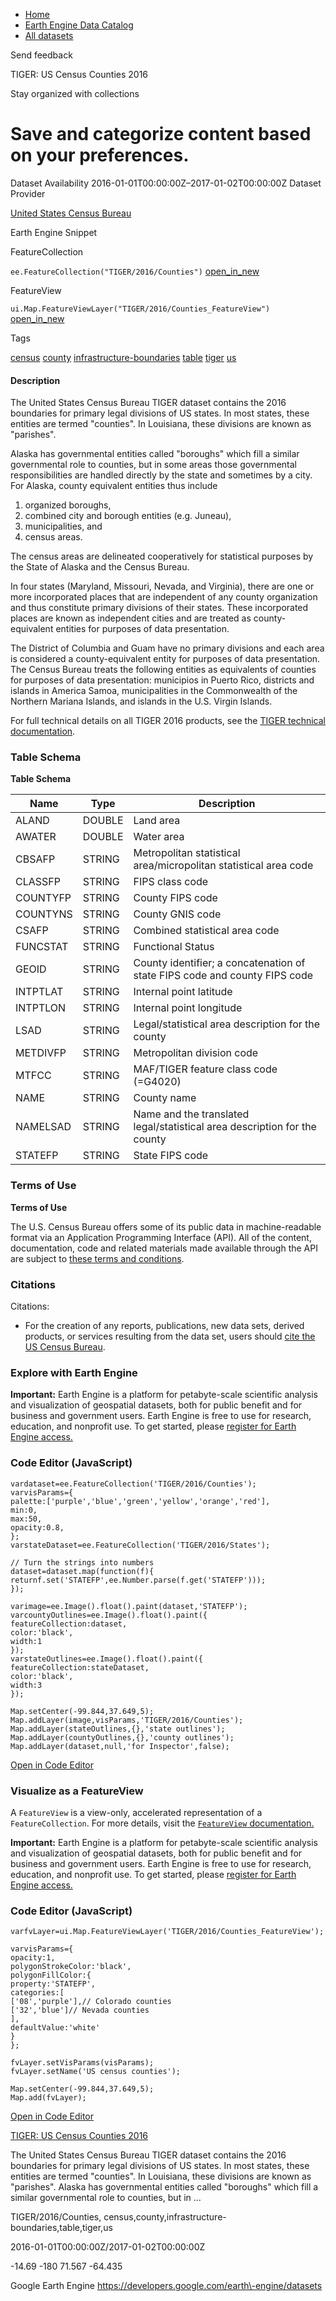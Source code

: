 



* [Home](https://developers.google.com/)
* [Earth Engine Data Catalog](https://developers.google.com/earth-engine/datasets)
* [All datasets](https://developers.google.com/earth-engine/datasets/catalog)





 
 
 Send feedback
 
 

TIGER: US Census Counties 2016


 
 Stay organized with collections
 

 
 Save and categorize content based on your preferences.
================================================================================================================================








Dataset Availability
2016\-01\-01T00:00:00Z–2017\-01\-02T00:00:00Z
Dataset Provider


[United States Census Bureau](https://www.census.gov/programs-surveys/geography/guidance/tiger-data-products-guide.html)



Earth Engine Snippet

FeatureCollection
  


`ee.FeatureCollection("TIGER/2016/Counties")` 
[open\_in\_new](https://code.earthengine.google.com/?scriptPath=Examples:Datasets/TIGER/TIGER_2016_Counties)



 
 
 
 FeatureView
   


`ui.Map.FeatureViewLayer("TIGER/2016/Counties_FeatureView")` 
[open\_in\_new](https://code.earthengine.google.com/?scriptPath=Examples:Datasets/TIGER/TIGER_2016_Counties_FeatureView)





Tags


[census](/earth-engine/datasets/tags/census)
[county](/earth-engine/datasets/tags/county)
[infrastructure\-boundaries](/earth-engine/datasets/tags/infrastructure-boundaries)
[table](/earth-engine/datasets/tags/table)
[tiger](/earth-engine/datasets/tags/tiger)
[us](/earth-engine/datasets/tags/us)








#### Description



The United States Census Bureau TIGER dataset contains the 2016 boundaries
for primary legal divisions of US states. In most states, these entities
are termed "counties". In Louisiana, these divisions are known as
"parishes".


Alaska has governmental entities called "boroughs" which fill a similar
governmental role to counties, but in some areas those governmental
responsibilities are handled directly by the state and sometimes by a city.
For Alaska, county equivalent entities thus include


1. organized boroughs,
2. combined city and borough entities (e.g. Juneau),
3. municipalities, and
4. census areas.


The census areas are delineated cooperatively for statistical purposes by
the State of Alaska and the Census Bureau.


In four states (Maryland, Missouri, Nevada, and Virginia), there are one
or more incorporated places that are independent of any county
organization and thus constitute primary divisions of their states. These
incorporated places are known as independent cities and are treated as
county\-equivalent entities for purposes of data presentation.


The District of Columbia and Guam have no primary divisions and each area is
considered a county\-equivalent entity for purposes of data presentation.
The Census Bureau treats the following entities as equivalents of counties
for purposes of data presentation: municipios in Puerto Rico, districts
and islands in America Samoa, municipalities in the Commonwealth of the
Northern Mariana Islands, and islands in the U.S. Virgin Islands.


For full technical details on all TIGER 2016 products, see the [TIGER
technical documentation](https://www2.census.gov/geo/pdfs/maps-data/data/tiger/tgrshp2016/TGRSHP2016_TechDoc.pdf).





### Table Schema


**Table Schema**




| Name | Type | Description |
| --- | --- | --- |
| ALAND | DOUBLE | Land area |
| AWATER | DOUBLE | Water area |
| CBSAFP | STRING | Metropolitan statistical area/micropolitan statistical area code |
| CLASSFP | STRING | FIPS class code |
| COUNTYFP | STRING | County FIPS code |
| COUNTYNS | STRING | County GNIS code |
| CSAFP | STRING | Combined statistical area code |
| FUNCSTAT | STRING | Functional Status |
| GEOID | STRING | County identifier; a concatenation of state FIPS code and county FIPS code |
| INTPTLAT | STRING | Internal point latitude |
| INTPTLON | STRING | Internal point longitude |
| LSAD | STRING | Legal/statistical area description for the county |
| METDIVFP | STRING | Metropolitan division code |
| MTFCC | STRING | MAF/TIGER feature class code (\=G4020\) |
| NAME | STRING | County name |
| NAMELSAD | STRING | Name and the translated legal/statistical area description for the county |
| STATEFP | STRING | State FIPS code |




### Terms of Use


**Terms of Use**


The U.S. Census Bureau offers some of its public data
in machine\-readable format via an Application Programming Interface
(API). All of the content, documentation, code and related materials
made available through the API are subject to [these terms and
conditions](https://www.census.gov/data/developers/about/terms-of-service.html).




### Citations



Citations:
* For the creation of any reports, publications, new data sets, derived
products, or services resulting from the data set, users should
[cite the US Census Bureau](https://www.census.gov/about/policies/citation.html).





### Explore with Earth Engine


**Important:** 
 Earth Engine is a platform for petabyte\-scale scientific analysis and visualization of
 geospatial datasets, both for public benefit and for business and government users.
 Earth Engine is free to use for research, education, and nonprofit use. To get started, please
 [register for Earth Engine access.](https://console.cloud.google.com/earth-engine)



### Code Editor (JavaScript)



```
vardataset=ee.FeatureCollection('TIGER/2016/Counties');
varvisParams={
palette:['purple','blue','green','yellow','orange','red'],
min:0,
max:50,
opacity:0.8,
};
varstateDataset=ee.FeatureCollection('TIGER/2016/States');

// Turn the strings into numbers
dataset=dataset.map(function(f){
returnf.set('STATEFP',ee.Number.parse(f.get('STATEFP')));
});

varimage=ee.Image().float().paint(dataset,'STATEFP');
varcountyOutlines=ee.Image().float().paint({
featureCollection:dataset,
color:'black',
width:1
});
varstateOutlines=ee.Image().float().paint({
featureCollection:stateDataset,
color:'black',
width:3
});

Map.setCenter(-99.844,37.649,5);
Map.addLayer(image,visParams,'TIGER/2016/Counties');
Map.addLayer(stateOutlines,{},'state outlines');
Map.addLayer(countyOutlines,{},'county outlines');
Map.addLayer(dataset,null,'for Inspector',false);
```



[Open in Code Editor](https://code.earthengine.google.com/?scriptPath=Examples:Datasets/TIGER/TIGER_2016_Counties)
### Visualize as a FeatureView



 A `FeatureView` is a view\-only, accelerated representation of a
 `FeatureCollection`. For more details, visit the
 [`FeatureView` documentation.](/earth-engine/guides/featureview_overview) 



**Important:** 
 Earth Engine is a platform for petabyte\-scale scientific analysis and visualization of
 geospatial datasets, both for public benefit and for business and government users.
 Earth Engine is free to use for research, education, and nonprofit use. To get started, please
 [register for Earth Engine access.](https://console.cloud.google.com/earth-engine)



### Code Editor (JavaScript)



```
varfvLayer=ui.Map.FeatureViewLayer('TIGER/2016/Counties_FeatureView');

varvisParams={
opacity:1,
polygonStrokeColor:'black',
polygonFillColor:{
property:'STATEFP',
categories:[
['08','purple'],// Colorado counties
['32','blue']// Nevada counties
],
defaultValue:'white'
}
};

fvLayer.setVisParams(visParams);
fvLayer.setName('US census counties');

Map.setCenter(-99.844,37.649,5);
Map.add(fvLayer);
```



[Open in Code Editor](https://code.earthengine.google.com/?scriptPath=Examples:Datasets/TIGER/TIGER_2016_Counties_FeatureView)


[TIGER: US Census Counties 2016](/earth-engine/datasets/catalog/TIGER_2016_Counties)

The United States Census Bureau TIGER dataset contains the 2016 boundaries for primary legal divisions of US states. In most states, these entities are termed "counties". In Louisiana, these divisions are known as "parishes". Alaska has governmental entities called "boroughs" which fill a similar governmental role to counties, but in …

 TIGER/2016/Counties,
 census,county,infrastructure\-boundaries,table,tiger,us

2016\-01\-01T00:00:00Z/2017\-01\-02T00:00:00Z



 \-14\.69 \-180 71\.567 \-64\.435
 



Google Earth Engine
https://developers.google.com/earth\-engine/datasets








